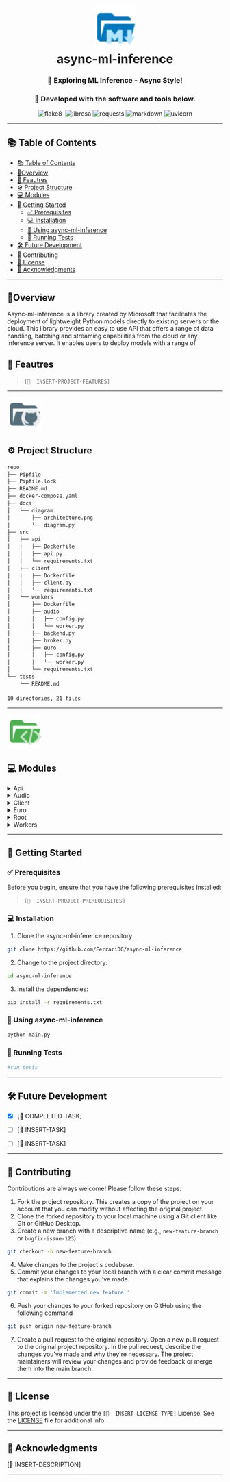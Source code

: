 
<div align="center">
<h1 align="center">
<img src="https://raw.githubusercontent.com/PKief/vscode-material-icon-theme/ec559a9f6bfd399b82bb44393651661b08aaf7ba/icons/folder-markdown-open.svg" width="100" />
<br>
async-ml-inference
</h1>
<h3 align="center">📍 Exploring ML Inference - Async Style!</h3>
<h3 align="center">🚀 Developed with the software and tools below.</h3>
<p align="center">

<img src="https://img.shields.io/badge/Markdown-000000.svg?style=for-the-badge&logo=Markdown&logoColor=white" alt="flake8" />
<img src="https://img.shields.io/badge/Python-3776AB.svg?style=for-the-badge&logo=Python&logoColor=white" alt="" />
<img src="https://img.shields.io/badge/Redis-DC382D.svg?style=for-the-badge&logo=Redis&logoColor=white" alt="librosa" />
<img src="https://img.shields.io/badge/Celery-37814A.svg?style=for-the-badge&logo=Celery&logoColor=white" alt="requests" />
<img src="https://img.shields.io/badge/FastAPI-009688.svg?style=for-the-badge&logo=FastAPI&logoColor=white" alt="markdown" />
<img src="https://img.shields.io/badge/Numba-00A3E0.svg?style=for-the-badge&logo=Numba&logoColor=white" alt="uvicorn" />
</p>

</div>

---

## 📚 Table of Contents
- [📚 Table of Contents](#-table-of-contents)
- [📍Overview](#overview)
- [🔮 Feautres](#-feautres)
- [⚙️ Project Structure](#️-project-structure)
- [💻 Modules](#-modules)
- [🚀 Getting Started](#-getting-started)
  - [✅ Prerequisites](#-prerequisites)
  - [💻 Installation](#-installation)
  - [🤖 Using async-ml-inference](#-using-async-ml-inference)
  - [🧪 Running Tests](#-running-tests)
- [🛠 Future Development](#-future-development)
- [🤝 Contributing](#-contributing)
- [🪪 License](#-license)
- [🙏 Acknowledgments](#-acknowledgments)

---


## 📍Overview

Async-ml-inference is a library created by Microsoft that facilitates the deployment of lightweight Python models directly to existing servers or the cloud. This library provides an easy to use API that offers a range of data handling, batching and streaming capabilities from the cloud or any inference server. It enables users to deploy models with a range of

## 🔮 Feautres

> `[📌  INSERT-PROJECT-FEATURES]`

---


<img src="https://raw.githubusercontent.com/PKief/vscode-material-icon-theme/ec559a9f6bfd399b82bb44393651661b08aaf7ba/icons/folder-github-open.svg" width="80" />

## ⚙️ Project Structure


```bash
repo
├── Pipfile
├── Pipfile.lock
├── README.md
├── docker-compose.yaml
├── docs
│   └── diagram
│       ├── architecture.png
│       └── diagram.py
├── src
│   ├── api
│   │   ├── Dockerfile
│   │   ├── api.py
│   │   └── requirements.txt
│   ├── client
│   │   ├── Dockerfile
│   │   ├── client.py
│   │   └── requirements.txt
│   └── workers
│       ├── Dockerfile
│       ├── audio
│       │   ├── config.py
│       │   └── worker.py
│       ├── backend.py
│       ├── broker.py
│       ├── euro
│       │   ├── config.py
│       │   └── worker.py
│       └── requirements.txt
└── tests
    └── README.md

10 directories, 21 files
```

---

<img src="https://raw.githubusercontent.com/PKief/vscode-material-icon-theme/ec559a9f6bfd399b82bb44393651661b08aaf7ba/icons/folder-src-open.svg" width="80" />

## 💻 Modules

<details closed><summary>Api</summary>

| File   | Summary                                                                                                                                                                                                                                                                                                     | Module         |
|:-------|:------------------------------------------------------------------------------------------------------------------------------------------------------------------------------------------------------------------------------------------------------------------------------------------------------------|:---------------|
| api.py | This code creates a FastAPI application that uses Celery to run tasks in the background. It sets up the connection strings for RabbitMQ and Redis, and defines two tasks,' length' and' results'. It also defines two endpoints,' /audio / length' and' /euro / results', which can be used to create tasks | src/api/api.py |

</details>

<details closed><summary>Audio</summary>

| File      | Summary                                                                                                                                                                                                                                                                         | Module                      |
|:----------|:--------------------------------------------------------------------------------------------------------------------------------------------------------------------------------------------------------------------------------------------------------------------------------|:----------------------------|
| worker.py | This code is a Celery worker for audio Length extraction. It uses the Celery library to connect to a broker and backend, and uses the librosa library to extract the audio length from a given audio URL. It also includes error handling and a simulated long task processing. | src/workers/audio/worker.py |
| config.py | This module contains Celery configurations for an Audio Length worker. It sets the worker to acknowledge tasks only when they are returned or fail, limits the worker to one task at a time, creates a queue for the worker, and sets the Redis key TTL to 48 hours.            | src/workers/audio/config.py |

</details>

<details closed><summary>Client</summary>

| File      | Summary                                                                                                                                                                                                                                                 | Module               |
|:----------|:--------------------------------------------------------------------------------------------------------------------------------------------------------------------------------------------------------------------------------------------------------|:---------------------|
| client.py | This code sends audio URLs and dates to an API, and then retrieves the results of the tasks. It uses the Parallel library to send the tasks in parallel, and the Retry library to retry the tasks if they fail. The results are printed out in the end. | src/client/client.py |

</details>

<details closed><summary>Euro</summary>

| File      | Summary                                                                                                                                                                                                                                                                                          | Module                     |
|:----------|:-------------------------------------------------------------------------------------------------------------------------------------------------------------------------------------------------------------------------------------------------------------------------------------------------|:---------------------------|
| worker.py | This code is a Celery worker for Euromillions results. It uses the BeautifulSoup library to scrape the results from the Euromillions website and returns the numbers and stars as a tuple. It also includes error handling to update the state and raise an Ignore exception if an error occurs. | src/workers/euro/worker.py |
| config.py | This module contains Celery configurations for a Euromillions Results worker. It sets task acknowledgements to be late, sets the worker prefetch multiplier to 1, and creates a queue called " euro ". It also sets the result expiration to 48 hours in seconds.                                | src/workers/euro/config.py |

</details>

<details closed><summary>Root</summary>

| File    | Summary                                                                                                                                                                                                                                                                | Module   |
|:--------|:-----------------------------------------------------------------------------------------------------------------------------------------------------------------------------------------------------------------------------------------------------------------------|:---------|
| Pipfile | This code is a configuration file for a Python project. It contains the name and URL of the project, as well as the packages and scripts used. It includes packages such as BeautifulSoup4, Celery, FastAPI, Flower, Joblib, Librosa, Numba, Pydantic, Redis, Requests | Pipfile  |

</details>

<details closed><summary>Workers</summary>

| File       | Summary                                                                                                                                                                                                                                                                                                                      | Module                 |
|:-----------|:-----------------------------------------------------------------------------------------------------------------------------------------------------------------------------------------------------------------------------------------------------------------------------------------------------------------------------|:-----------------------|
| backend.py | This code imports the getenv function from the os module and imports the Redis and ConnectionError classes from the redis module. It then defines several functions to get the Redis password, port, database number, and host. The get_backend_url() function uses the other functions to create a URL string for the Redis | src/workers/backend.py |
| broker.py  | This code imports the getenv function from the os module, imports the Connection and OperationalError classes from the kombu module, and defines several functions to get the user, password, port, and virtual host of a RabbitMQ instance, as well as a function to check if the broker is running.                        | src/workers/broker.py  |

</details>

<hr />

## 🚀 Getting Started

### ✅ Prerequisites

Before you begin, ensure that you have the following prerequisites installed:
> `[📌  INSERT-PROJECT-PREREQUISITES]`

### 💻 Installation

1. Clone the async-ml-inference repository:
```sh
git clone https://github.com/FerrariDG/async-ml-inference
```

2. Change to the project directory:
```sh
cd async-ml-inference
```

3. Install the dependencies:
```sh
pip install -r requirements.txt
```

### 🤖 Using async-ml-inference

```sh
python main.py
```

### 🧪 Running Tests
```sh
#run tests
```

<hr />


## 🛠 Future Development
- [X] [📌  COMPLETED-TASK]
- [ ] [📌  INSERT-TASK]
- [ ] [📌  INSERT-TASK]


---

## 🤝 Contributing
Contributions are always welcome! Please follow these steps:
1. Fork the project repository. This creates a copy of the project on your account that you can modify without affecting the original project.
2. Clone the forked repository to your local machine using a Git client like Git or GitHub Desktop.
3. Create a new branch with a descriptive name (e.g., `new-feature-branch` or `bugfix-issue-123`).
```sh
git checkout -b new-feature-branch
```
4. Make changes to the project's codebase.
5. Commit your changes to your local branch with a clear commit message that explains the changes you've made.
```sh
git commit -m 'Implemented new feature.'
```
6. Push your changes to your forked repository on GitHub using the following command
```sh
git push origin new-feature-branch
```
7. Create a pull request to the original repository.
Open a new pull request to the original project repository. In the pull request, describe the changes you've made and why they're necessary.
The project maintainers will review your changes and provide feedback or merge them into the main branch.

---

## 🪪 License

This project is licensed under the `[📌  INSERT-LICENSE-TYPE]` License. See the [LICENSE](https://docs.github.com/en/communities/setting-up-your-project-for-healthy-contributions/adding-a-license-to-a-repository) file for additional info.

---

## 🙏 Acknowledgments

[📌  INSERT-DESCRIPTION]


---

